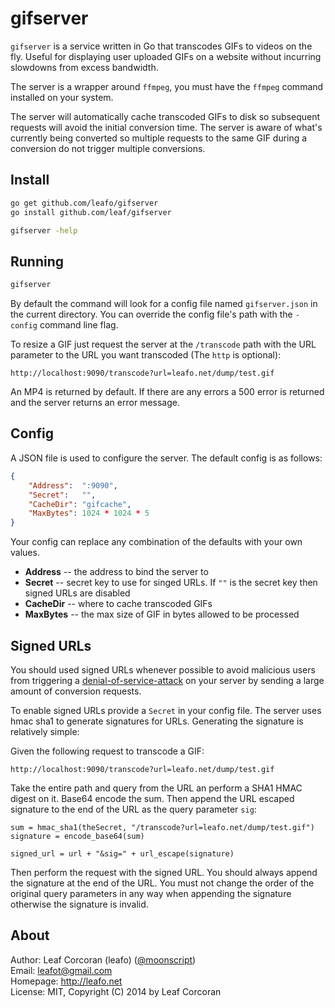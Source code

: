 
# gifserver

`gifserver` is a service written in Go that transcodes GIFs to videos on the
fly. Useful for displaying user uploaded GIFs on a website without incurring
slowdowns from excess bandwidth.

The server is a wrapper around `ffmpeg`, you must have the `ffmpeg` command
installed on your system.

The server will automatically cache transcoded GIFs to disk so subsequent
requests will avoid the initial conversion time. The server is aware of what's
currently being converted so multiple requests to the same GIF during a
conversion do not trigger multiple conversions.

## Install

```bash
go get github.com/leafo/gifserver
go install github.com/leaf/gifserver

gifserver -help
```

## Running

```bash
gifserver
```

By default the command will look for a config file named `gifserver.json` in
the current directory. You can override the config file's path with the
`-config` command line flag.

To resize a GIF just request the server at the `/transcode` path with the URL
parameter to the URL you want transcoded (The `http` is optional):

```
http://localhost:9090/transcode?url=leafo.net/dump/test.gif
```

An MP4 is returned by default. If there are any errors a 500 error is returned
and the server returns an error message.

## Config

A JSON file is used to configure the server. The default config is as follows:

```json
{
	"Address":  ":9090",
	"Secret":   "",
	"CacheDir": "gifcache",
	"MaxBytes": 1024 * 1024 * 5
}
```

Your config can replace any combination of the defaults with your own values.

* **Address** -- the address to bind the server to
* **Secret** -- secret key to use for singed URLs. If `""` is the secret key then signed URLs are disabled
* **CacheDir** -- where to cache transcoded GIFs
* **MaxBytes** -- the max size of GIF in bytes allowed to be processed

## Signed URLs

You should used signed URLs whenever possible to avoid malicious users from
triggering a [denial-of-service-attack][0] on your server by sending a large
amount of conversion requests.

To enable signed URLs provide a `Secret` in your config file. The server uses
hmac sha1 to generate signatures for URLs. Generating the signature is
relatively simple:

Given the following request to transcode a GIF:

```
http://localhost:9090/transcode?url=leafo.net/dump/test.gif
```

Take the entire path and query from the URL an perform a SHA1 HMAC digest on
it. Base64 encode the sum. Then append the URL escaped signature to the end of
the URL as the query parameter `sig`:

```
sum = hmac_sha1(theSecret, "/transcode?url=leafo.net/dump/test.gif")
signature = encode_base64(sum)

signed_url = url + "&sig=" + url_escape(signature)
```

Then perform the request with the signed URL. You should always append the
signature at the end of the URL. You must not change the order of the original
query parameters in any way when appending the signature otherwise the
signature is invalid.

## About

Author: Leaf Corcoran (leafo) ([@moonscript](http://twitter.com/moonscript))  
Email: leafot@gmail.com  
Homepage: <http://leafo.net>  
License: MIT, Copyright (C) 2014 by Leaf Corcoran


  [0]: http://en.wikipedia.org/wiki/Denial-of-service_attack

